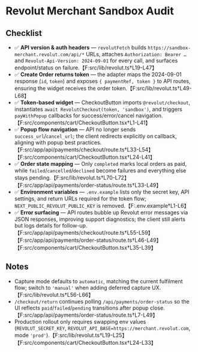 # Revolut Merchant Sandbox Audit

## Checklist
- ✅ **API version & auth headers** — `revolutFetch` builds `https://sandbox-merchant.revolut.com/api/*` URLs, attaches `Authorization: Bearer …` and `Revolut-Api-Version: 2024-09-01` for every call, and surfaces endpoint/status on failure.【F:src/lib/revolut.ts†L19-L47】
- ✅ **Create Order returns token** — the adapter maps the 2024-09-01 response (`id`, `token`) and exposes `{ paymentRef, token }` to API routes, ensuring the widget receives the order token.【F:src/lib/revolut.ts†L49-L68】
- ✅ **Token-based widget** — CheckoutButton imports `@revolut/checkout`, instantiates `await RevolutCheckout(token, 'sandbox')`, and triggers `payWithPopup` callbacks for success/error/cancel navigation.【F:src/components/cart/CheckoutButton.tsx†L1-L41】
- ✅ **Popup flow navigation** — API no longer sends `success_url`/`cancel_url`; the client redirects explicitly on callback, aligning with popup best practices.【F:src/app/api/payments/checkout/route.ts†L33-L54】【F:src/components/cart/CheckoutButton.tsx†L24-L41】
- ✅ **Order state mapping** — Only `completed` marks local orders as paid, while `failed`/`cancelled`/`declined` become failures and everything else stays pending.【F:src/lib/revolut.ts†L70-L72】【F:src/app/api/payments/order-status/route.ts†L33-L49】
- ✅ **Environment variables** — `.env.example` lists only the secret key, API settings, and return URLs required for the token flow; `NEXT_PUBLIC_REVOLUT_PUBLIC_KEY` is removed.【F:.env.example†L1-L6】
- ✅ **Error surfacing** — API routes bubble up Revolut error messages via JSON responses, improving support diagnostics; the client still alerts but logs details for follow-up.【F:src/app/api/payments/checkout/route.ts†L55-L59】【F:src/app/api/payments/order-status/route.ts†L46-L49】【F:src/components/cart/CheckoutButton.tsx†L35-L39】

## Notes
- Capture mode defaults to `automatic`, matching the current fulfilment flow; switch to `'manual'` when adding deferred capture UX.【F:src/lib/revolut.ts†L56-L66】
- `/checkout/return` continues polling `/api/payments/order-status` so the UI reflects `paid`/`failed`/`pending` transitions after popup close.【F:src/app/api/payments/order-status/route.ts†L7-L49】
- Production rollout only requires swapping env values (`REVOLUT_SECRET_KEY`, `REVOLUT_API_BASE=https://merchant.revolut.com`, mode `'prod'`).【F:src/lib/revolut.ts†L19-L25】【F:src/components/cart/CheckoutButton.tsx†L24-L33】
